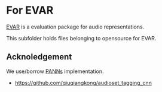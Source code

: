 # For EVAR

[EVAR](https://github.com/nttcslab/eval-audio-repr) is a evaluation package for audio representations.

This subfolder holds files belonging to opensource for EVAR.

## Acknoledgement

We use/borrow [PANNs](https://github.com/qiuqiangkong/audioset_tagging_cnn) implementation.

- https://github.com/qiuqiangkong/audioset_tagging_cnn
